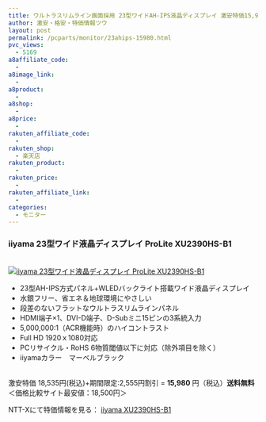```yaml
---
title: ウルトラスリムライン画面採用 23型ワイドAH-IPS液晶ディスプレイ 激安特価15,980円！送料無料！
author: 激安・格安・特価情報ツウ
layout: post
permalink: /pcparts/monitor/23ahips-15980.html
pvc_views:
  - 5169
a8affiliate_code:
  -
a8image_link:
  -
a8product:
  -
a8shop:
  -
a8price:
  -
rakuten_affiliate_code:
  -
rakuten_shop:
  - 楽天店
rakuten_product:
  -
rakuten_price:
  -
rakuten_affiliate_link:
  -
categories:
  - モニター
---
```

### iiyama 23型ワイド液晶ディスプレイ ProLite XU2390HS-B1

<div class="img-bg2 img_L">
  <a href="//px.a8.net/svt/ejp?a8mat=ZYP6S+8IMA3E+S1Q+BWGDT&#038;a8ejpredirect=//nttxstore.jp/_II_ID14628818" target="_blank"><br /> <img border="0" alt="iiyama 23型ワイド液晶ディスプレイ ProLite XU2390HS-B1" src="//i0.wp.com/image.nttxstore.jp/l2_images/I/ID/ID14628818.jpg?w=120" data-recalc-dims="1" /></a>
</div>

<!--more-->

  * 23型AH-IPS方式パネル+WLEDバックライト搭載ワイド液晶ディスプレイ
  * 水銀フリー、省エネ＆地球環境にやさしい
  * 段差のないフラットなウルトラスリムラインパネル
  * HDMI端子×1、DVI-D端子、D-Subミニ15ピンの3系統入力
  * 5,000,000:1（ACR機能時）のハイコントラスト
  * Full HD 1920ｘ1080対応
  * PCリサイクル・RoHS 6物質閾値以下に対応（除外項目を除く）
  * iiyamaカラー　マーベルブラック

<br clear="all" />激安特価 18,535円(税込)+期間限定:2,555円割引 = <span class="tokka-price"><strong>15,980</strong></span> 円（税込）**送料無料**
＜価格比較サイト最安値：18,500円＞

NTT-Xにて特価情報を見る： <span class="fs150p"><a href="//px.a8.net/svt/ejp?a8mat=ZYP6S+8IMA3E+S1Q+BWGDT&#038;a8ejpredirect=//nttxstore.jp/_II_ID14628818" target="_blank">iiyama XU2390HS-B1</a></span>